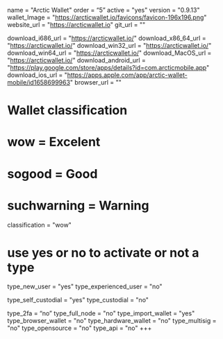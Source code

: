 name = "Arctic Wallet"
 order = “5”
 active = "yes"
 version = "0.9.13"
 wallet_Image = "https://arcticwallet.io/favicons/favicon-196x196.png"
 website_url = "https://arcticwallet.io"
 git_url = ""

 download_i686_url = "https://arcticwallet.io/"
 download_x86_64_url = "https://arcticwallet.io/"
 download_win32_url = "https://arcticwallet.io/"
 download_win64_url = "https://arcticwallet.io/"
 download_MacOS_url = "https://arcticwallet.io/"
 download_android_url = "https://play.google.com/store/apps/details?id=com.arcticmobile.app"
 download_ios_url = "https://apps.apple.com/app/arctic-wallet-mobile/id1658699963"
 browser_url = ""

 # Wallet classification
 # wow = Excelent
 # sogood = Good
 # suchwarning = Warning
 classification = "wow"

 # use yes or no to activate or not a type
 type_new_user = "yes"
 type_experienced_user = "no"

 type_self_custodial = "yes"
 type_custodial = "no"

 type_2fa = “no”
 type_full_node = "no"
 type_import_wallet = "yes"
 type_browser_wallet = "no"
 type_hardware_wallet = "no"
 type_multisig = "no"
 type_opensource = "no"
 type_api = "no"
 +++